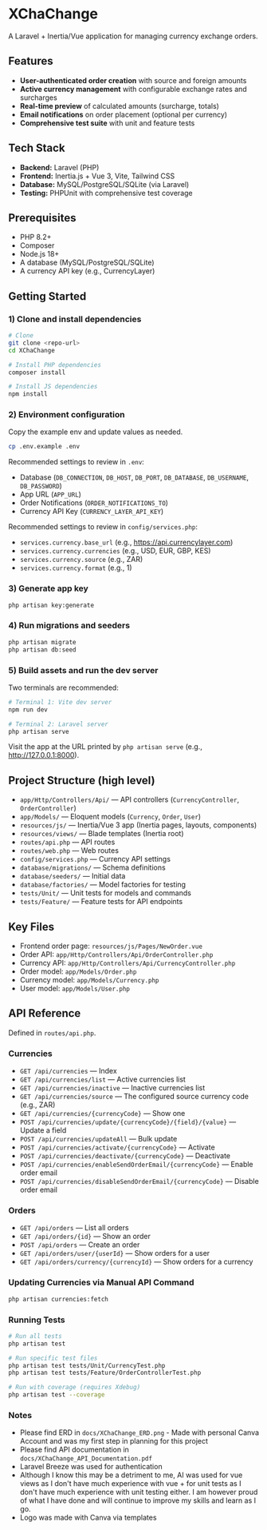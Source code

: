 # XChaChange

A Laravel + Inertia/Vue application for managing currency exchange orders.

## Features
- **User-authenticated order creation** with source and foreign amounts
- **Active currency management** with configurable exchange rates and surcharges
- **Real-time preview** of calculated amounts (surcharge, totals)
- **Email notifications** on order placement (optional per currency)
- **Comprehensive test suite** with unit and feature tests

## Tech Stack
- **Backend:** Laravel (PHP)
- **Frontend:** Inertia.js + Vue 3, Vite, Tailwind CSS
- **Database:** MySQL/PostgreSQL/SQLite (via Laravel)
- **Testing:** PHPUnit with comprehensive test coverage

## Prerequisites
- PHP 8.2+
- Composer
- Node.js 18+
- A database (MySQL/PostgreSQL/SQLite)
- A currency API key (e.g., CurrencyLayer)

## Getting Started

### 1) Clone and install dependencies
```bash
# Clone
git clone <repo-url>
cd XChaChange

# Install PHP dependencies
composer install

# Install JS dependencies
npm install
```

### 2) Environment configuration
Copy the example env and update values as needed.
```bash
cp .env.example .env
```

Recommended settings to review in `.env`:
- Database (`DB_CONNECTION`, `DB_HOST`, `DB_PORT`, `DB_DATABASE`, `DB_USERNAME`, `DB_PASSWORD`)
- App URL (`APP_URL`)
- Order Notifications (`ORDER_NOTIFICATIONS_TO`)
- Currency API Key (`CURRENCY_LAYER_API_KEY`)

Recommended settings to review in `config/services.php`:
- `services.currency.base_url` (e.g., https://api.currencylayer.com)
- `services.currency.currencies` (e.g., USD, EUR, GBP, KES)
- `services.currency.source` (e.g., ZAR)
- `services.currency.format` (e.g., 1)

### 3) Generate app key
```bash
php artisan key:generate
```

### 4) Run migrations and seeders
```bash
php artisan migrate
php artisan db:seed
```

### 5) Build assets and run the dev server
Two terminals are recommended:
```bash
# Terminal 1: Vite dev server
npm run dev

# Terminal 2: Laravel server
php artisan serve
```
Visit the app at the URL printed by `php artisan serve` (e.g., http://127.0.0.1:8000).

## Project Structure (high level)
- `app/Http/Controllers/Api/` — API controllers (`CurrencyController`, `OrderController`)
- `app/Models/` — Eloquent models (`Currency`, `Order`, `User`)
- `resources/js/` — Inertia/Vue 3 app (Inertia pages, layouts, components)
- `resources/views/` — Blade templates (Inertia root)
- `routes/api.php` — API routes
- `routes/web.php` — Web routes
- `config/services.php` — Currency API settings
- `database/migrations/` — Schema definitions
- `database/seeders/` — Initial data
- `database/factories/` — Model factories for testing
- `tests/Unit/` — Unit tests for models and commands
- `tests/Feature/` — Feature tests for API endpoints

## Key Files
- Frontend order page: `resources/js/Pages/NewOrder.vue`
- Order API: `app/Http/Controllers/Api/OrderController.php`
- Currency API: `app/Http/Controllers/Api/CurrencyController.php`
- Order model: `app/Models/Order.php`
- Currency model: `app/Models/Currency.php`
- User model: `app/Models/User.php`

## API Reference
Defined in `routes/api.php`.

### Currencies
- `GET /api/currencies` — Index
- `GET /api/currencies/list` — Active currencies list
- `GET /api/currencies/inactive` — Inactive currencies list
- `GET /api/currencies/source` — The configured source currency code (e.g., ZAR)
- `GET /api/currencies/{currencyCode}` — Show one
- `POST /api/currencies/update/{currencyCode}/{field}/{value}` — Update a field
- `POST /api/currencies/updateAll` — Bulk update
- `POST /api/currencies/activate/{currencyCode}` — Activate
- `POST /api/currencies/deactivate/{currencyCode}` — Deactivate
- `POST /api/currencies/enableSendOrderEmail/{currencyCode}` — Enable order email
- `POST /api/currencies/disableSendOrderEmail/{currencyCode}` — Disable order email

### Orders
- `GET /api/orders` — List all orders
- `GET /api/orders/{id}` — Show an order
- `POST /api/orders` — Create an order
- `GET /api/orders/user/{userId}` — Show orders for a user
- `GET /api/orders/currency/{currencyId}` — Show orders for a currency

### Updating Currencies via Manual API Command
```bash
php artisan currencies:fetch
```

### Running Tests
```bash
# Run all tests
php artisan test

# Run specific test files
php artisan test tests/Unit/CurrencyTest.php
php artisan test tests/Feature/OrderControllerTest.php

# Run with coverage (requires Xdebug)
php artisan test --coverage
```
### Notes
- Please find ERD in `docs/XChaChange_ERD.png` - Made with personal Canva Account and was my first step in planning for this project
- Please find API documentation in `docs/XChaChange_API_Documentation.pdf`
- Laravel Breeze was used for authentication
- Although I know this may be a detriment to me, AI was used for vue views as I don't have much experience with vue + for unit tests as I don't have much experience with unit testing either. I am however proud of what I have done and will continue to improve my skills and learn as I go.
- Logo was made with Canva via templates